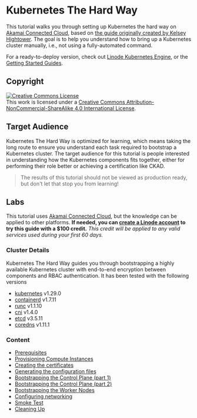 # Kubernetes The Hard Way

This tutorial walks you through setting up Kubernetes the hard way on [Akamai Connected Cloud](https://www.linode.com/), based on [the guide originally created by Kelsey Hightower](https://github.com/kelseyhightower/kubernetes-the-hard-way). The goal is to help you understand how to bring up a Kubernetes cluster manually, i.e., not using a fully-automated command. 

For a ready-to-deploy version, check out [Linode Kubernetes Engine](https://www.linode.com/products/kubernetes/), or the [Getting Started Guides](https://kubernetes.io/docs/setup).


## Copyright

<a rel="license" href="http://creativecommons.org/licenses/by-nc-sa/4.0/"><img alt="Creative Commons License" style="border-width:0" src="https://i.creativecommons.org/l/by-nc-sa/4.0/88x31.png" /></a><br />This work is licensed under a <a rel="license" href="http://creativecommons.org/licenses/by-nc-sa/4.0/">Creative Commons Attribution-NonCommercial-ShareAlike 4.0 International License</a>.


## Target Audience

Kubernetes The Hard Way is optimized for learning, which means taking the long route to ensure you understand each task required to bootstrap a Kubernetes cluster. The target audience for this tutorial is people interested in understanding how the Kubernetes components fits together, either for performing their role better or achieving a certification like CKAD.

> The results of this tutorial should not be viewed as production ready, but don't let that stop you from learning!


## Labs

This tutorial uses [Akamai Connected Cloud](https://www.linode.com/), but the knowledge can be applied to other platforms. **If needed, you can [create a Linode account](https://login.linode.com/signup?promo=docs080123&utm_source=akamai&utm_medium=article&utm_id=DvCGuiaJG&utm_campaign=F-MC-62397) to try this guide with a $100 credit.** _This credit will be applied to any valid services used during your first 60 days._

### Cluster Details

Kubernetes The Hard Way guides you through bootstrapping a highly available Kubernetes cluster with end-to-end encryption between components and RBAC authentication. It has been tested with the following versions

* [kubernetes](https://github.com/kubernetes/kubernetes) v1.29.0
* [containerd](https://github.com/containerd/containerd) v1.7.11
* [runc](https://github.com/opencontainers/runc/) v1.1.10
* [cni](https://github.com/containernetworking/cni) v1.4.0
* [etcd](https://github.com/etcd-io/etcd) v3.5.11
* [coredns](https://github.com/coredns/coredns) v1.11.1

### Content

* [Prerequisites](guide/0.prerequisites.md)
* [Provisioning Compute Instances](guide/1.instances.md)
* [Creating the certificates](guide/2.certificates.md)
* [Generating the configuration files](guide/3.configFiles.md)
* [Bootstrapping the Control Plane (part 1)](guide/4.controlPlane-1.md)
* [Bootstrapping the Control Plane (part 2)](guide/4.controlPlane-2.md)
* [Bootstrapping the Worker Nodes](guide/5.workerNodes.md)
* [Configuring networking](guide/6.networking.md)
* [Smoke Test](guide/7.smokeTests.md)
* [Cleaning Up](guide/8.cleanUp.md)

